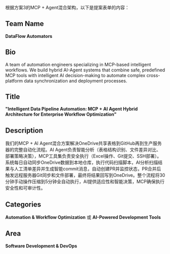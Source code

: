 根据方案3的MCP + Agent混合架构，以下是提案表单的内容：

## Team Name
**DataFlow Automators**

## Bio
A team of automation engineers specializing in MCP-based intelligent workflows. We build hybrid AI-Agent systems that combine safe, predefined MCP tools with intelligent AI decision-making to automate complex cross-platform data synchronization and deployment processes.

## Title
**"Intelligent Data Pipeline Automation: MCP + AI Agent Hybrid Architecture for Enterprise Workflow Optimization"**

## Description
我们的MCP + AI Agent混合方案解决OneDrive共享表格到GitHub再到生产服务器的完整自动化流程。AI Agent负责智能分析（表格结构识别、文件差异对比、部署策略决策），MCP工具集负责安全执行（Excel操作、Git提交、SSH部署）。系统每日自动同步OneDrive数据到本地仓库，执行代码扫描脚本，AI分析扫描结果与人工清单差异并生成智能commit消息，自动创建PR并监控状态，PR合并后触发远程服务器Git同步和文件部署，最终将结果回写到OneDrive。整个流程将30分钟手动操作压缩到5分钟全自动执行，AI提供适应性和智能决策，MCP确保执行安全性和可审计性。


## Categories
**Automation & Workflow Optimization** 或 **AI-Powered Development Tools**

## Area  
**Software Development & DevOps**

